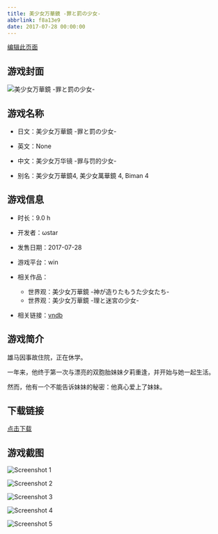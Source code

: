 ```yaml
---
title: 美少女万華鏡 -罪と罰の少女-
abbrlink: f8a13e9
date: 2017-07-28 00:00:00
---
```

[编辑此页面](https://github.com/ACG-3/ADV3-source/blob/main/source/_posts/%E7%BE%8E%E5%B0%91%E5%A5%B3%E4%B8%87%E8%8F%AF%E9%8F%A1%20-%E7%BD%AA%E3%81%A8%E7%BD%B0%E3%81%AE%E5%B0%91%E5%A5%B3-.md)

## 游戏封面

![美少女万華鏡 -罪と罰の少女-](https://pan.timero.xyz/d/onedrive/img_lib_001/%E7%BE%8E%E5%B0%91%E5%A5%B3%E4%B8%87%E8%8F%AF%E9%8F%A1%20-%E7%BD%AA%E3%81%A8%E7%BD%B0%E3%81%AE%E5%B0%91%E5%A5%B3-_cover.avif)


## 游戏名称

- 日文：美少女万華鏡 -罪と罰の少女-
- 英文：None
- 中文：美少女万华镜 -罪与罚的少女-

- 别名：美少女万華鏡4, 美少女萬華鏡 4, Biman 4


## 游戏信息

- 时长：9.0 h
- 开发者：ωstar
- 发售日期：2017-07-28
- 游戏平台：win
- 相关作品：
   - 世界观：美少女万華鏡 -神が造りたもうた少女たち-
   - 世界观：美少女万華鏡 -理と迷宮の少女-

- 相关链接：[vndb](https://vndb.org/v19182)


## 游戏简介

雄马因事故住院，正在休学。

一年来，他终于第一次与漂亮的双胞胎妹妹夕莉重逢，并开始与她一起生活。

然而，他有一个不能告诉妹妹的秘密：他真心爱上了妹妹。




## 下载链接

[点击下载](https://pan.timero.xyz/onedrive/adv_lib_001/%E7%BE%8E%E5%B0%91%E5%A5%B3%E4%B8%87%E8%8F%AF%E9%8F%A1%20-%E7%BD%AA%E3%81%A8%E7%BD%B0%E3%81%AE%E5%B0%91%E5%A5%B3-)


## 游戏截图


![Screenshot 1](https://pan.timero.xyz/d/onedrive/img_lib_001/%E7%BE%8E%E5%B0%91%E5%A5%B3%E4%B8%87%E8%8F%AF%E9%8F%A1%20-%E7%BD%AA%E3%81%A8%E7%BD%B0%E3%81%AE%E5%B0%91%E5%A5%B3-_Screenshot_1.avif)

![Screenshot 2](https://pan.timero.xyz/d/onedrive/img_lib_001/%E7%BE%8E%E5%B0%91%E5%A5%B3%E4%B8%87%E8%8F%AF%E9%8F%A1%20-%E7%BD%AA%E3%81%A8%E7%BD%B0%E3%81%AE%E5%B0%91%E5%A5%B3-_Screenshot_2.avif)

![Screenshot 3](https://pan.timero.xyz/d/onedrive/img_lib_001/%E7%BE%8E%E5%B0%91%E5%A5%B3%E4%B8%87%E8%8F%AF%E9%8F%A1%20-%E7%BD%AA%E3%81%A8%E7%BD%B0%E3%81%AE%E5%B0%91%E5%A5%B3-_Screenshot_3.avif)

![Screenshot 4](https://pan.timero.xyz/d/onedrive/img_lib_001/%E7%BE%8E%E5%B0%91%E5%A5%B3%E4%B8%87%E8%8F%AF%E9%8F%A1%20-%E7%BD%AA%E3%81%A8%E7%BD%B0%E3%81%AE%E5%B0%91%E5%A5%B3-_Screenshot_4.avif)

![Screenshot 5](https://pan.timero.xyz/d/onedrive/img_lib_001/%E7%BE%8E%E5%B0%91%E5%A5%B3%E4%B8%87%E8%8F%AF%E9%8F%A1%20-%E7%BD%AA%E3%81%A8%E7%BD%B0%E3%81%AE%E5%B0%91%E5%A5%B3-_Screenshot_5.avif)

